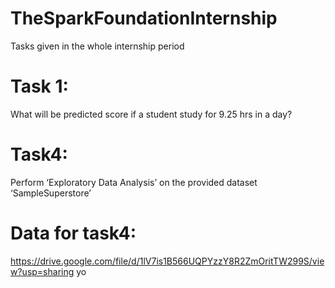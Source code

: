 # TheSparkFoundationInternship
Tasks given in the whole internship period
# Task 1:
What will be predicted score if a student study for 9.25 hrs in a day?
# Task4:
Perform ‘Exploratory Data Analysis’ on the provided dataset ‘SampleSuperstore’
# Data for task4:
https://drive.google.com/file/d/1lV7is1B566UQPYzzY8R2ZmOritTW299S/view?usp=sharing
yo

